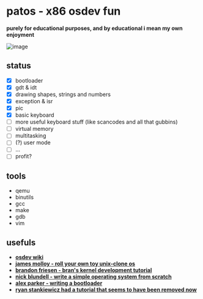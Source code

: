 # patos - x86 osdev fun

__purely for educational purposes, and by educational i mean my own enjoyment__

![image](https://github.com/hatcatpat/patos/assets/39860407/789b3db1-4ddf-49c2-be6b-6cb7335ae2aa)

## status
- [x] bootloader
- [x] gdt & idt
- [x] drawing shapes, strings and numbers
- [x] exception & isr
- [x] pic
- [x] basic keyboard
- [ ] more useful keyboard stuff (like scancodes and all that gubbins)
- [ ] virtual memory
- [ ] multitasking
- [ ] (?) user mode
- [ ] ...
- [ ] profit?

## tools
- qemu
- binutils
- gcc
- make
- gdb
- vim

## usefuls
- [__osdev wiki__](https://wiki.osdev.org)
- [__james molloy - roll your own toy unix-clone os__](http://www.jamesmolloy.co.uk/tutorial_html)
- [__brandon friesen - bran's kernel development tutorial__](http://www.osdever.net/bkerndev/Docs/title.htm)
- [__nick blundell - write a simple operating system from scratch__](https://www.cs.bham.ac.uk/~exr/lectures/opsys/10_11/lectures/os-dev.pdf)
- [__alex parker - writing a bootloader__](http://3zanders.co.uk/2017/10/13/writing-a-bootloader)
- [__ryan stankiewicz had a tutorial that seems to have been removed now__]()
